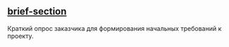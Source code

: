 ## [brief-section](https://kostrovoi.github.io/brief-section/public/)
Краткий опрос заказчика для формирования начальных требований к проекту.
